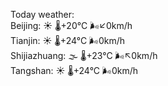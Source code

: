 Today weather:  
Beijing: ☀️ 🌡️+20°C 🌬️↙0km/h  
Tianjin: ☀️ 🌡️+24°C 🌬️0km/h  
Shijiazhuang: 🌫  🌡️+23°C 🌬️↖0km/h  
Tangshan: ☀️ 🌡️+24°C 🌬️0km/h  
